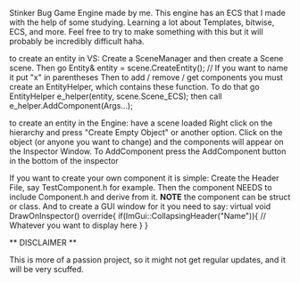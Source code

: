 Stinker Bug Game Engine made by me. This engine has an ECS that I made with the help of some studying. Learning a lot about Templates, bitwise, ECS, and more.
Feel free to try to make something with this but it will probably be incredibly difficult haha.


to create an entity in VS:
Create a SceneManager and then create a Scene scene. 
Then go Entity& entity = scene.CreateEntity(); // If you want to name it put "x" in parentheses
Then to add / remove / get components you must create an EntityHelper, which contains these function. To do that go
EntityHelper e_helper(entity, scene.Scene_ECS);
then call e_helper.AddComponent<T>(Args...);

to create an entity in the Engine:
have a scene loaded
Right click on the hierarchy and press "Create Empty Object" or another option.
Click on the object (or anyone you want to change) and the components will appear on the Inspector Window.
To AddComponent press the AddComponent button in the bottom of the inspector

If you want to create your own component it is simple:
Create the Header File, say TestComponent.h for example.
Then the component NEEDS to include Component.h and derive from it.
**NOTE** the component can be struct or class. And to create a GUI window for it you need to say:
virtual void DrawOnInspector() override{
  if(ImGui::CollapsingHeader("Name")){
    // Whatever you want to display here
  }
}


** DISCLAIMER **

This is more of a passion project, so it might not get regular updates, and it will be very scuffed.
